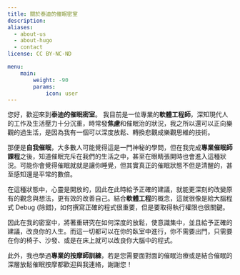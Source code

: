 ```yaml
---
title: 關於泰迪的催眠密室
description: 
aliases:
  - about-us
  - about-hugo
  - contact
license: CC BY-NC-ND

menu:
    main: 
        weight: -90
        params:
            icon: user
---
```


您好，歡迎來到**泰迪的催眠密室**。
我目前是一位專業的**軟體工程師**，深知現代人的工作及生活壓力十分沉重，時常發**焦慮**和催眠治的狀況，我之所以還可以正向樂觀的過生活，是因為我有一個可以深度放鬆、轉換悲觀成樂觀思維的技術。

那便是**自我催眠**，大多數人可能覺得這是一門神秘的學問，但在我完成**專業催眠師課程**之後，知道催眠充斥在我們的生活之中，甚至在眼睛張開時也會進入這種狀況。可能你會覺得催眠就就是讓你睡覺，但其實真正的催眠狀態不但是清醒的，甚至感知還是平常的數倍。

在這種狀態中，心靈是開放的，因此在此時給予正確的建議，就能更深刻的改變原有的觀念與想法，更有效的改善自己。結合**軟體工程**的概念，這就很像是給大腦程式 Debug (除錯)，如何撰寫正確的程式很重要，但是要取得執行權限也很關鍵。

因此在我的密室中，將著重研究在如何深度的放鬆，使意識集中，並且給予正確的建議，改良你的人生。而這一切都可以在你的臥室中進行，你不需要出門，只需要在你的椅子、沙發、或是在床上就可以改良你大腦中的程式。

此外，我也學過**專業的按摩師訓練**，若是您需要面對面的催眠治療或是結合催眠的深層放鬆催眠按摩都歡迎與我連絡，謝謝您！
